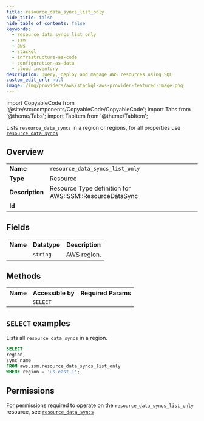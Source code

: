 ```yaml
---
title: resource_data_syncs_list_only
hide_title: false
hide_table_of_contents: false
keywords:
  - resource_data_syncs_list_only
  - ssm
  - aws
  - stackql
  - infrastructure-as-code
  - configuration-as-data
  - cloud inventory
description: Query, deploy and manage AWS resources using SQL
custom_edit_url: null
image: /img/providers/aws/stackql-aws-provider-featured-image.png
---
```


import CopyableCode from '@site/src/components/CopyableCode/CopyableCode';
import Tabs from '@theme/Tabs';
import TabItem from '@theme/TabItem';

Lists <code>resource_data_syncs</code> in a region or regions, for all properties use <a href="/providers/aws/serviceName/resource_data_syncs/"><code>resource_data_syncs</code></a>

## Overview
<table><tbody>
<tr><td><b>Name</b></td><td><code>resource_data_syncs_list_only</code></td></tr>
<tr><td><b>Type</b></td><td>Resource</td></tr>
<tr><td><b>Description</b></td><td>Resource Type definition for AWS::SSM::ResourceDataSync</td></tr>
<tr><td><b>Id</b></td><td><CopyableCode code="aws.ssm.resource_data_syncs_list_only" /></td></tr>
</tbody></table>

## Fields
<table><tbody><tr><th>Name</th><th>Datatype</th><th>Description</th></tr><tr><td><CopyableCode code="region" /></td><td><code>string</code></td><td>AWS region.</td></tr>
</tbody></table>

## Methods

<table><tbody>
  <tr>
    <th>Name</th>
    <th>Accessible by</th>
    <th>Required Params</th>
  </tr>
  <tr>
    <td><CopyableCode code="list_resources" /></td>
    <td><code>SELECT</code></td>
    <td><CopyableCode code="region" /></td>
  </tr>
</tbody></table>

## `SELECT` examples
Lists all <code>resource_data_syncs</code> in a region.
```sql
SELECT
region,
sync_name
FROM aws.ssm.resource_data_syncs_list_only
WHERE region = 'us-east-1';
```


## Permissions

For permissions required to operate on the <code>resource_data_syncs_list_only</code> resource, see <a href="/providers/aws/ssm/resource_data_syncs/#permissions"><code>resource_data_syncs</code></a>

